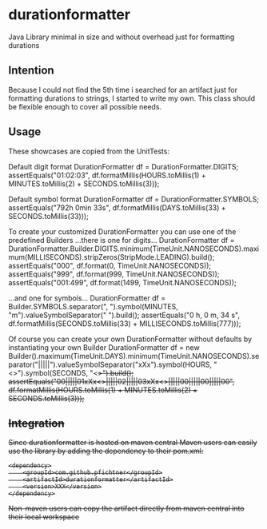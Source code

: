 durationformatter
=================

Java Library minimal in size and without overhead just for formatting durations

Intention
---------

Because I could not find the 5th time i searched for an artifact just for formatting 
durations to strings, I started to write my own. This class should be flexible 
enough to cover all possible needs.

Usage
-----

These showcases are copied from the UnitTests:

Default digit format
    DurationFormatter df = DurationFormatter.DIGITS;
    assertEquals("01:02:03", df.formatMillis(HOURS.toMillis(1) + MINUTES.toMillis(2) + SECONDS.toMillis(3)));
		

Default symbol format
    DurationFormatter df = DurationFormatter.SYMBOLS;
    assertEquals("792h 0min 33s", df.formatMillis(DAYS.toMillis(33) + SECONDS.toMillis(33)));

To create your customized DurationFormatter you can use one of the predefined Builders
...there is one for digits...
    DurationFormatter df  = DurationFormatter.Builder.DIGITS.minimum(TimeUnit.NANOSECONDS).maximum(MILLISECONDS).stripZeros(StripMode.LEADING).build();
    assertEquals("000", df.format(0, TimeUnit.NANOSECONDS));
    assertEquals("999", df.format(999, TimeUnit.NANOSECONDS));
    assertEquals("001:499", df.format(1499, TimeUnit.NANOSECONDS));
	
...and one for symbols...
    DurationFormatter df = Builder.SYMBOLS.separator(", ").symbol(MINUTES, "m").valueSymbolSeparator(" ").build();
    assertEquals("0 h, 0 m, 34 s", df.formatMillis(SECONDS.toMillis(33) + MILLISECONDS.toMillis(777)));

Of course you can create your own DurationFormatter without defaults by instantiating your own Builder
    DurationFormatter df = new Builder().maximum(TimeUnit.DAYS).minimum(TimeUnit.NANOSECONDS).separator("|||||").valueSymbolSeparator("xXx").symbol(HOURS, "<<H>>").symbol(SECONDS, "<<S>>").build();
    assertEquals("00|||||01xXx<<H>>|||||02|||||03xXx<<S>>|||||00|||||00|||||00", df.formatMillis(HOURS.toMillis(1) + MINUTES.toMillis(2) + SECONDS.toMillis(3)));
 

Integration
-----------

Since durationformatter is hosted on maven central Maven users can easily use the library  by adding the dependency to their pom.xml:

    <dependency>
		<groupId>com.github.pfichtner</groupId>
		<artifactId>durationformatter</artifactId>
        <version>XXX</version>
    </dependency>

Non-maven users can copy the artifact directly from maven central into their local workspace
